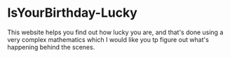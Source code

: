 # IsYourBirthday-Lucky
This website helps you find out how lucky you are, and that's done using a very complex mathematics which I would like you tp figure out what's happening behind the scenes.  
